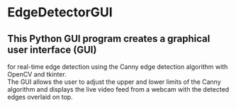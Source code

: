 # EdgeDetectorGUI
## This Python GUI program creates a graphical user interface (GUI) 
for real-time edge detection using the Canny edge detection algorithm with OpenCV and tkinter. \
The GUI allows the user to adjust the upper and lower limits of the Canny algorithm and displays the live video feed from a webcam with the detected edges overlaid on top. 
